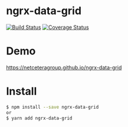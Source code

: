 # ngrx-data-grid

[![Build Status](https://travis-ci.org/netceteragroup/ngrx-data-grid.svg?branch=master)](https://travis-ci.org/netceteragroup/ngrx-data-grid)
[![Coverage Status](https://coveralls.io/repos/github/netceteragroup/ngrx-data-grid/badge.svg)](https://coveralls.io/github/netceteragroup/ngrx-data-grid?branch=master)

# Demo
https://netceteragroup.github.io/ngrx-data-grid

# Install

```bash
$ npm install --save ngrx-data-grid
or
$ yarn add ngrx-data-grid
```
